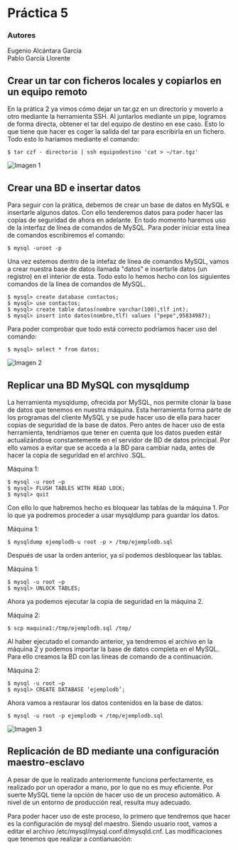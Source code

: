 # Práctica 5
### Autores
Eugenio Alcántara García  
Pablo García Llorente

## Crear un tar con ficheros locales y copiarlos en un equipo remoto
En la prática 2 ya vimos cómo dejar un tar.gz en un directorio y moverlo a otro mediante la herramienta SSH. Al juntarlos mediante un pipe, logramos de forma directa, obtener el tar del equipo de destino en ese caso. Esto lo que tiene que hacer es coger la salida del tar para escribirla en un fichero. Todo esto lo haríamos mediante el comando: 

    $ tar czf - directorio | ssh equipodestino 'cat > ~/tar.tgz'
    
![Imagen 1](./imagenes/imagen_1.PNG)    

## Crear una BD e insertar datos
Para seguir con la prática, debemos de crear un base de datos en MySQL e insertarle algunos datos. Con ello tenderemos datos para poder hacer las copias de seguridad de ahora en adelante. En todo momento haremos uso de la interfaz de línea de comandos de MySQL. Para poder iniciar esta línea de comandos escribiremos el comando:

    $ mysql -uroot -p
    
Una vez estemos dentro de la intefaz de línea de comandos MySQL, vamos a crear nuestra base de datos llamada "datos" e insertsrle datos (un registro) en el interior de esta. Todo esto lo hemos hecho con los siguientes comandos de la línea de comandos de MySQL. 

    $ mysql> create database contactos;
    $ mysql> use contactos;
    $ mysql> create table datos(nombre varchar(100),tlf int);
    $ mysql> insert into datos(nombre,tlf) values ("pepe",95834987);
    
Para poder comprobar que todo está correcto podríamos hacer uso del comando:

    $ mysql> select * from datos;
    
![Imagen 2](./imagenes/imagen_2.PNG)        

## Replicar una BD MySQL con mysqldump
La herramienta mysqldump, ofrecida por MySQL, nos permite clonar la base de datos que tenemos en nuestra máquina. Esta herramienta forma parte de los programas del cliente MySQL y se pude hacer uso de ella para hacer copias de seguridad de la base de datos. Pero antes de hacer uso de esta herramienta, tendríamos que tener en cuenta que los datos pueden estár actualizándose constantemente en el servidor de BD de datos principal. Por ello vamos a evitar que se acceda a la BD para cambiar nada, antes de hacer la copia de seguridad en el archivo .SQL. 

Máquina 1:

    $ mysql -u root –p
    $ mysql> FLUSH TABLES WITH READ LOCK;
    $ mysql> quit
    
Con ello lo que habremos hecho es bloquear las tablas de la máquina 1. Por lo que ya podremos proceder a usar mysqldump para guardar los datos. 

Máquina 1:
    
    $ mysqldump ejemplodb-u root -p > /tmp/ejemplodb.sql
    
Después de usar la orden anterior, ya sí podemos desbloquear las tablas. 

Máquina 1:

    $ mysql -u root –p
    $ mysql> UNLOCK TABLES; 
    
Ahora ya podemos ejecutar la copia de seguridad en la máquina 2. 

Máquina 2:

    $ scp maquina1:/tmp/ejemplodb.sql /tmp/
    
Al haber ejecutado el comando anterior, ya tendremos el archivo en la máquina 2 y podemos importar la base de datos completa en el MySQL. Para ello creamos la BD con las líneas de comando de a continuación. 

Máquina 2: 

    $ mysql -u root –p
    $ mysql> CREATE DATABASE ‘ejemplodb’;
    
Ahora vamos a restaurar los datos contenidos en la base de datos. 

    $ mysql -u root -p ejemplodb < /tmp/ejemplodb.sql
    
![Imagen 3](./imagenes/imagen_3.PNG)    

## Replicación de BD mediante una configuración maestro-esclavo
A pesar de que lo realizado anteriormente funciona perfectamente, es realizado por un operador a mano, por lo que no es muy eficiente. Por suerte MySQL tiene la opción de hacer uso de un proceso automático. A nivel de un entorno de producción real, resulta muy adecuado.  

Para poder hacer uso de este proceso, lo primero que tendremos que hacer es la configuración de mysql del maestro. Siendo usuario root, vamos a editar el archivo /etc/mysql/mysql.conf.d/mysqld.cnf. Las modificaciones que tenemos que realizar a contianuación:



